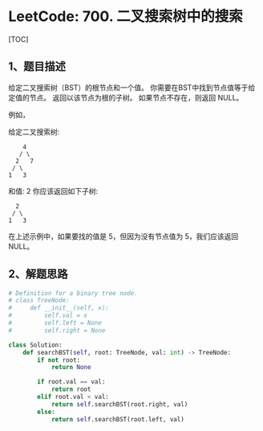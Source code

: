 # LeetCode: 700. 二叉搜索树中的搜索

[TOC]

## 1、题目描述



给定二叉搜索树（BST）的根节点和一个值。 你需要在BST中找到节点值等于给定值的节点。 返回以该节点为根的子树。 如果节点不存在，则返回 NULL。

例如，

给定二叉搜索树:

```
    4
   / \
  2   7
 / \
1   3
```

和值: 2
你应该返回如下子树:

```
  2     
 / \   
1   3
```

在上述示例中，如果要找的值是 5，但因为没有节点值为 5，我们应该返回 NULL。



## 2、解题思路

```python
# Definition for a binary tree node.
# class TreeNode:
#     def __init__(self, x):
#         self.val = x
#         self.left = None
#         self.right = None

class Solution:
    def searchBST(self, root: TreeNode, val: int) -> TreeNode:
        if not root:
            return None

        if root.val == val:
            return root
        elif root.val < val:
            return self.searchBST(root.right, val)
        else:
            return self.searchBST(root.left, val)
```



